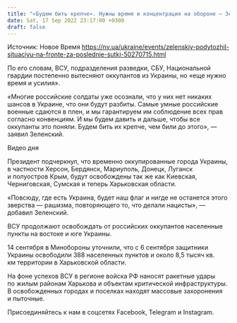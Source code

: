 ```yaml
---
title: "«Будем бить крепче». Нужны время и концентрация на обороне — Зеленский о наступлении ВСУ"
date: Sat, 17 Sep 2022 23:17:00 +0300
draft: false
---
```

Источник: Новое Время https://nv.ua/ukraine/events/zelenskiy-podytozhil-situaciyu-na-fronte-za-poslednie-sutki-50270715.html


По его словам, ВСУ, подразделения разведки, СБУ, Национальной гвардии постепенно вытесняют оккупантов из Украины, но «еще нужно время и усилия».

«Многие российские солдаты уже осознали, что у них нет никаких шансов в Украине, что они будут разбиты. Самые умные российские военные сдаются в плен, и мы гарантируем им соблюдение всех прав согласно конвенциям. И мы будем давить и дальше, чтобы все оккупанты это поняли. Будем бить их крепче, чем били до этого», — заявил Зеленский.

 Видео дня   

Президент подчеркнул, что временно оккупированные города Украины, в частности Херсон, Бердянск, Мариуполь, Донецк, Луганск и полуостров Крым, будут освобождены так же как Киевская, Черниговская, Сумская и теперь Харьковская области.

«Повсюду, где есть Украина, будет наш флаг и нигде не останется этого зверства — рашизма, повторяющего то, что делали нацисты», — добавил Зеленский.

ВСУ продолжают освобождать от российских оккупантов населенные пункты на востоке и юге Украины.

14 сентября в Минобороны уточнили, что с 6 сентября защитники Украины освободили 388 населенных пунктов и около 8,5 тысяч кв. км территории в Харьковской области.

На фоне успехов ВСУ в регионе войска РФ наносят ракетные удары по жилым районам Харькова и объектам критической инфраструктуры. В освобожденных городах и поселках находят массовые захоронения и пыточные.

Присоединяйтесь к нам в соцсетях Facebook, Telegram и Instagram.
